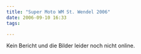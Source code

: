 ```yaml
---
title: "Super Moto WM St. Wendel 2006"
date: 2006-09-10 16:33
tags: 

---
```

Kein Bericht und die Bilder leider noch nicht online.
